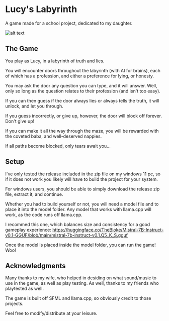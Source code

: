 # Lucy's Labyrinth

A game made for a school project, dedicated to my daughter.


![alt text]([http://url/to/img.png](https://github.com/MorganRO8/Lucys_Labyrinth/blob/34c4d62a1f34fddfc4fcd41c8aac86b33f7ec911/textures/startup_screen.png))


## The Game

You play as Lucy, in a labyrinth of truth and lies.

You will encounter doors throughout the labyrinth (with AI for brains), each of which has a profession, and either a preference for lying, or honesty.

You may ask the door any question you can type, and it will answer. Well, only so long as the question relates to their profession (and isn't too easy).

If you can then guess if the door always lies or always tells the truth, it will unlock, and let you through.

If you guess incorrectly, or give up, however, the door will block off forever. Don't give up!

If you can make it all the way through the maze, you will be rewarded with the coveted baba, and well-deserved nappies.

If all paths become blocked, only tears await you...


## Setup

I've only tested the release included in the zip file on my windows 11 pc, so if it does not work you likely will have to build the project for your system.

For windows users, you should be able to simply download the release zip file, extract it, and continue.

Whether you had to build yourself or not, you will need a model file and to place it into the model folder. Any model that works with llama.cpp will work, as the code runs off llama.cpp.

I recommed this one, which balances size and consistency for a good gameplay experience: https://huggingface.co/TheBloke/Mistral-7B-Instruct-v0.1-GGUF/blob/main/mistral-7b-instruct-v0.1.Q5_K_S.gguf

Once the model is placed inside the model folder, you can run the game! Woo!


## Acknowledgments

Many thanks to my wife, who helped in desiding on what sound/music to use in the game, as well as play testing. As well, thanks to my friends who playtested as well.

The game is built off SFML and llama.cpp, so obviously credit to those projects.

Feel free to modify/distribute at your leisure.

